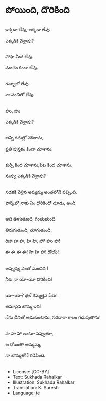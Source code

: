 # పోయింది, దొరికింది

##
ఇక్కడా లేవు, అక్కడా లేవు 

ఎక్కడికి వెళ్లావు?

##
సోఫా మీద లేవు.

మంచం కిందా లేవు.

##
డబ్బాలో లేవు.

నా సంచిలో లేవు.

##
హు, హు 

ఎక్కడికి వెళ్లావు?

##
అన్ని గదుల్లో వెదికాను, 

ప్రతి పుస్తకం కిందా చూశాను.

##
కుర్చీ కింద చూశాను,పీట కింద చూశాను.

నువ్వు ఎక్కడికి వెళ్లావు?

##
నడకకి వెళ్లిన అమ్మమ్మ అంతలోనే వచ్చింది.

పార్క్‌లో నాకు ఏం దొరికిందో చూడు, అంది.

##
అది ఊగుతుంది, గెంతుతుంది.

తిరుగుతుంది, తూగుతుంది. 

రిహ హ హా, హి హీ, హొ హు హా! 

ఈ ఈ ఈ ఈ! హి హి హా! డోయ్!   

##
అవ్మువ్ము ఎంతో మంచిది !

నీకు నా యో-యో దొరికింది! 

##
యో-యో? భలే గమ్మత్తైన పేరు!

తమాషైన బొమ్మ ఇది!

నేను దీనితో ఆడుకుంటాను, సరదాగా కాలం గడుపుతాను!

##
హ హ హా అంటూ నవ్వుతూ,

ఆ రోజంతా అమ్మమ్మ,

నా బొమ్మతోనే గడిపింది.

##
* License: [CC-BY]
* Text: Sukhada Rahalkar
* Illustration: Sukhada Rahalkar
* Translation: K. Suresh
* Language: te
